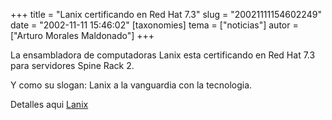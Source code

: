 +++
title = "Lanix certificando en Red Hat 7.3"
slug = "20021111154602249"
date = "2002-11-11 15:46:02"
[taxonomies]
tema = ["noticias"]
autor = ["Arturo Morales Maldonado"]
+++

La ensambladora de computadoras Lanix esta certificando en Red Hat 7.3
para servidores Spine Rack 2.  
  
Y como su slogan: Lanix a la vanguardia con la tecnologia.  
  
Detalles aqui [Lanix](http://www.lanix.com/)

